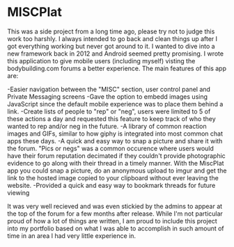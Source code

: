 # MISCPlat

This was a side project from a long time ago, please try not to judge this work too harshly. I always intended to go back and clean things up after I got everything working but never got around to it. I wanted to dive into a new framework back in 2012 and Android seemed pretty promising. I wrote this application to give mobile users (including myself) visting the bodybuilding.com forums a better experience. The main features of this app are:

-Easier navigation between the "MISC" section, user control panel and Private Messaging screens
-Gave the option to embedd images using JavaScript since the default mobile experience was to place them behind a link.
-Create lists of people to "rep" or "neg", users were limited to 5 of these actions a day and requested this feature to keep track of who they wanted to rep and/or neg in the future.
-A library of common reaction images and GIFs, similar to how giphy is integrated into most common chat apps these days.
-A quick and easy way to snap a picture and share it with the forum. "Pics or negs" was a common occurence where users would have their forum reputation decimated if they couldn't provide photographic evidence to go along with their thread in a timely manner. With the MiscPlat app you could snap a picture, do an anonymous upload to imgur and get the link to the hosted image copied to your clipboard without ever leaving the website.
-Provided a quick and easy way to bookmark threads for future viewing

It was very well recieved and was even stickied by the admins to appear at the top of the forum for a few months after release. While I'm not particular proud of how a lot of things are written, I am proud to include this project into my portfolio based on what I was able to accomplish in such amount of time in an area I had very little experience in. 
